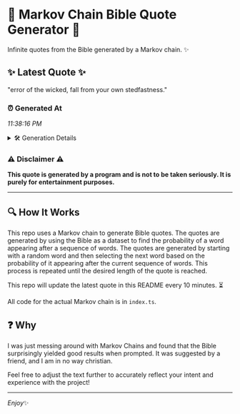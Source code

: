 # 📖 Markov Chain Bible Quote Generator 📖

Infinite quotes from the Bible generated by a Markov chain. ✨

## ✨ Latest Quote ✨
"error of the wicked, fall from your own stedfastness."

### ⏰ Generated At
*11:38:16 PM*

<details>
    <summary>🛠️ Generation Details</summary>
    <p>
        <strong>🌱 Seed:</strong> error<br>
        <strong>🔄 Iterations:</strong> 8<br>
        <strong>📜 Context History:</strong><br>[ error ]: of<br>[ error, of ]: the<br>[ error, of, the ]: wicked,<br>[ error, of, the, wicked, ]: fall<br>[ error, of, the, wicked,, fall ]: from<br>[ error, of, the, wicked,, fall, from ]: your<br>[ of, the, wicked,, fall, from, your ]: own<br>[ the, wicked,, fall, from, your, own ]: stedfastness.<br>
    </p>
</details>

### ⚠️ Disclaimer ⚠️
**This quote is generated by a program and is not to be taken seriously. It is purely for entertainment purposes.**

---

## 🔍 How It Works

This repo uses a Markov chain to generate Bible quotes. The quotes are generated by using the Bible as a dataset to find the probability of a word appearing after a sequence of words. The quotes are generated by starting with a random word and then selecting the next word based on the probability of it appearing after the current sequence of words. This process is repeated until the desired length of the quote is reached.

This repo will update the latest quote in this README every 10 minutes. ⏳

All code for the actual Markov chain is in `index.ts`.

## ❓ Why

I was just messing around with Markov Chains and found that the Bible surprisingly yielded good results when prompted. 
It was suggested by a friend, and I am in no way christian.

Feel free to adjust the text further to accurately reflect your intent and experience with the project!

---

*Enjoy*✨
